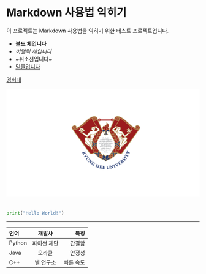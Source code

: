 # Markdown 사용법 익히기

이 프로젝트는 Markdown 사용법을 익히기 위한 테스트 프로젝트입니다.

+ **볼드 체입니다**
+ *이텔릭 체입니다*
+ ~취소선입니다~
+ <u>밑줄입니다</u>


[경희대](https://www.khu.ac.kr/)


![이미지 예시](https://github.com/Han019/origin/blob/main/%E1%84%80%E1%85%A7%E1%86%BC%E1%84%92%E1%85%B4%E1%84%83%E1%85%A2.png)

```python

print("Hello World!")

```

----

| 언어    | 개발사      | 특징       |
| :------ | :---------: | ---------: |
| Python  | 파이썬 재단 | 간결함     |
| Java    | 오라클      | 안정성     |
| C++     | 벨 연구소   | 빠른 속도  |
